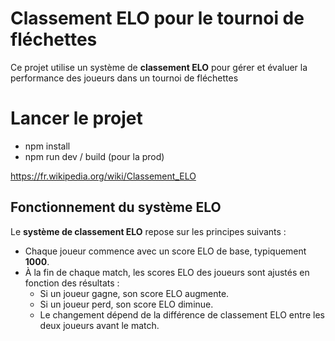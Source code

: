 # Classement ELO pour le tournoi de fléchettes

Ce projet utilise un système de **classement ELO** pour gérer et évaluer la performance des joueurs dans un tournoi de fléchettes 

# Lancer le projet
- npm install
- npm run dev / build (pour la prod)

https://fr.wikipedia.org/wiki/Classement_ELO

## Fonctionnement du système ELO

Le **système de classement ELO** repose sur les principes suivants :
- Chaque joueur commence avec un score ELO de base, typiquement **1000**.
- À la fin de chaque match, les scores ELO des joueurs sont ajustés en fonction des résultats :
  - Si un joueur gagne, son score ELO augmente.
  - Si un joueur perd, son score ELO diminue.
  - Le changement dépend de la différence de classement ELO entre les deux joueurs avant le match.
